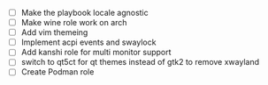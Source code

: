 - [ ] Make the playbook locale agnostic
- [ ] Make wine role work on arch
- [ ] Add vim themeing 
- [ ] Implement acpi events and swaylock
- [ ] Add kanshi role for multi monitor support
- [ ] switch to qt5ct for qt themes instead of gtk2 to remove xwayland
- [ ] Create Podman role 

